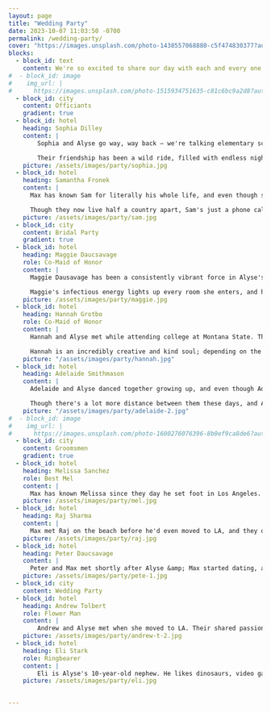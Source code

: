 ```yaml
---
layout: page
title: "Wedding Party"
date: 2023-10-07 11:03:50 -0700
permalink: /wedding-party/
cover: "https://images.unsplash.com/photo-1438557068880-c5f474830377?auto=format&fit=crop&q=80&w=2673&ixlib=rb-4.0.3&ixid=M3wxMjA3fDB8MHxwaG90by1wYWdlfHx8fGVufDB8fHx8fA%3D%3D"
blocks:
  - block_id: text
    content: We're so excited to share our day with each and every one of you, but want to make sure you know who's going to be standing up with all of us.
#  - block_id: image
#    img_url: |
#      https://images.unsplash.com/photo-1515934751635-c81c6bc9a2d8?auto=format&fit=crop&q=80&w=2670&ixlib=rb-4.0.3&ixid=M3wxMjA3fDB8MHxwaG90by1wYWdlfHx8fGVufDB8fHx8fA%3D%3D  
  - block_id: city
    content: Officiants
    gradient: true
  - block_id: hotel
    heading: Sophia Dilley
    content: |
        Sophia and Alyse go way, way back – we're talking elementary school dance classes, where their collective lack of grace meant they were forever banished to the back row and pink outfits. Yet, their shining moment emerged when they took the stage as Tweedle Dee and Tweedle Dum, tapping their way into the hearts of everyone in the audience!

        Their friendship has been a wild ride, filled with endless nights and weekends spent at each other's childhood homes, perfecting the fine art of prank calling and creating ridiculous home videos (remember the I.N. 🙂). Alyse has always admired Sophia's unstoppable drive and sense of humor, and promises <strong>never</strong> to tell anyone about their early 2000's reenactments of music [videos](#){:data-tooltip="Whoops"}.
    picture: /assets/images/party/sophia.jpg
  - block_id: hotel
    heading: Samantha Fronek
    content: |
      Max has known Sam for literally his whole life, and even though she says things were better before he came around, that's probably not true. Through family vacations and Christmas board games, refusing to buy Max beer when he was in high school, and road trips through California, Iceland, and beyond, Sam's been the best big sister possible...most of the time.

      Though they now live half a country apart, Sam's just a phone call away for a reassuring word, Jeff Goldblum-related joke, or just a chat. Max is so happy she can be part of today and hopes she won't share too many embarrassing childhood stories.
    picture: /assets/images/party/sam.jpg
  - block_id: city
    content: Bridal Party
    gradient: true
  - block_id: hotel
    heading: Maggie Daucsavage
    role: Co-Maid of Honor
    content: | 
      Maggie Dausavage has been a consistently vibrant force in Alyse's life since they met over ten years ago (right after Alyse moved to LA).  Even though Maggie made the mistake of [buying her sunflowers](https://www.epipen.com/en){:data-tooltip="ALLERGIES! Bring the epi-pen"} early on, they became fast friends. They shared countless mimosa-fueled brunches along with nights out where neither wanted to call it—they’re pretty similar that way. 

      Maggie's infectious energy lights up every room she enters, and her new baby, Maya, is following right in her footsteps. Alyse was honored to be a part of Maggie's wedding day, and is thrilled to have Maggie standing by her side to laugh (and most likely cry) throughout this special day.
    picture: /assets/images/party/maggie.jpg
  - block_id: hotel
    heading: Hannah Grotbo
    role: Co-Maid of Honor
    content: |
      Hannah and Alyse met while attending college at Montana State. They were both in the film program, but Hannah was cooler and a grade ahead, so their friendship really began when they lived near each other in Brooklyn. When they moved to LA, it really took off.

      Hannah is an incredibly creative and kind soul; depending on the moment she can make anyone laugh or dive into a deep philosophical conversation. Alyse and Hannah have danced the night away during rooftop parties in NY, seen the country during camping trips and wine tours, and toasted many nights together watching The Bachelor or Bachelorette. Here’s to another night of dancing and laughing together!
    picture: "/assets/images/party/hannah.jpg"
  - block_id: hotel
    heading: Adelaide Smithmason
    content: |
      Adelaide and Alyse danced together growing up, and even though Adelaide was always the teacher's favorite, the two of them always had many laughs walking to [dance class](#){:data-tooltip="PEN15"}. Adelaide has always been fearless and taken risks, like spending a year abroad in Italy while the rest of us were in boring regular high school.

      Though there's a lot more distance between them these days, and Adelaide's busy running [Sun Valley's best Italian restaurant](https://www.ketchum-enoteca.com/){:data-tooltip="Enoteca!" target="_blank"} and raising her chickens, they still enjoy every second they can get together. Alyse has been overjoyed to watch Adelaide become a wife and a madre, and can't wait to have her standing with her on the big day.
    picture: "/assets/images/party/adelaide-2.jpg"
#  - block_id: image
#    img_url: |
#      https://images.unsplash.com/photo-1600276076396-8b0ef9ca8de6?auto=format&fit=crop&q=80&w=2671&ixlib=rb-4.0.3&ixid=M3wxMjA3fDB8MHxwaG90by1wYWdlfHx8fGVufDB8fHx8fA%3D%3D
  - block_id: city
    content: Groomsmen
    gradient: true
  - block_id: hotel
    heading: Melissa Sanchez
    role: Best Mel
    content: |
      Max has known Melissa since they day he set foot in Los Angeles. From their first trip to [Porto's together](https://portosbakery.com/){:data-tooltip="He's still thankful for that introduction, especially the potato croquette and medianoche sandwich" target="_blank"} they became fast friends, in no small part thanks to Melissa's excellent ability to give the perfect piece of advice at any time (and also find the best parking spot). Through tons of experiences, from finding the perfect midcentury furniture to resume and job interview coaching, walking through Dia de los Muertos festivals and Melissa's engagement photoshoot, their friendship has grown and grown. After living together in West Hollywood, Max and Melissa established an even closer bond that can only be described as "roombas". He's so happy to have her standing up there as he starts the next part of his life. 
    picture: /assets/images/party/mel.jpg
  - block_id: hotel
    heading: Raj Sharma
    content: |
      Max met Raj on the beach before he'd even moved to LA, and they quickly bonded over a shared love of music and travel. From Iceland and Alaska to closer trips like Joshua Tree, they've seen a good slice of the world together and Raj's sense of humor has kept them laughing all the way. Now, even their dogs are friends. Well, [Raj's Dog](https://instagram.com/curiethetripawd){:data-tooltip="Curie, the world's cutest tri-pawd"} tolerates Ellie, anyways.
    picture: /assets/images/party/raj.jpg
  - block_id: hotel
    heading: Peter Daucsavage
    content: |
      Peter and Max met shortly after Alyse &amp; Max started dating, and became fast friends right away. Pete and Alyse had been friends since their freshman year of college and have experience the highs and lows of LA together. Pete's always quick with a kind word or a subtle joke (usually the kind that flies under the radar for a second) and is the kind of person you want to be around. Through many rounds of golf, parties, and backyard movies, they've grown closer through the last few years and Max couldn't be happier to have Pete stading up with him on this day.
    picture: /assets/images/party/pete-1.jpg
  - block_id: city
    content: Wedding Party
  - block_id: hotel
    heading: Andrew Tolbert
    role: Flower Man
    content: |
        Andrew and Alyse met when she moved to LA. Their shared passion of musical theatre, dance, Bravo!, and wine tastings made them fast friends, and every time they get together is full of laughs and gossip. Whether its at <em>Closechella™</em> parties in Palm Springs or pool parties in the Canyon, it's always a good time. Max still remembers talking into the night in a shared house complete with an entire room full of&nbsp;crosses.
    picture: /assets/images/party/andrew-t-2.jpg
  - block_id: hotel
    heading: Eli Stark
    role: Ringbearer
    content: |
        Eli is Alyse's 10-year-old nephew. He likes dinosaurs, video games, and winning at any game he brings to a party. Eli's got a big job ahead of him at the wedding but we know he'll do an amazing job bringing the rings down the aisle.
    picture: /assets/images/party/eli.jpg
   

---
```

